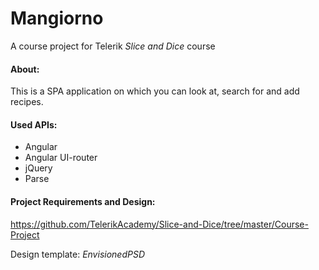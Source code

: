 # Mangiorno
A course project for Telerik *Slice and Dice* course

#### About:
This is a SPA application on which you can look at, search for and add recipes.
#### Used APIs:
- Angular
- Angular UI-router
- jQuery
- Parse

#### Project Requirements and Design:
https://github.com/TelerikAcademy/Slice-and-Dice/tree/master/Course-Project

Design template: *EnvisionedPSD*



